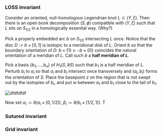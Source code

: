 ### LOSS invariant
Consider an oriented, null-homologous Legendrian knot $L \subset (Y,\xi)$. Then there is an open book decomposition  $(S,\phi)$ compatible with $(Y,\xi)$ such that $L$ sits on $S_{1/2}$ in a homologically essential way. (Why?)

Pick a properly embedded arc $b$ on $S_{1/2}$ intersecting $L$ once. Notice that the disc $D := b \times [0,1]$ is isotopic to a meridional disk of $L$. Orient $b$ so that the boundary orientation of $D$: $b \times \{1\} \cup -b \times \{0\}$ coincides the natural orientation of a meridian of $L$.  Call such $b$ a **half meridian of $L$**.

Pick a basis $\{b_1,...,b_n\}$ of $H_1(S, \partial S)$ such that $b_1$ is a half meridian of $L$. Perturb $b_i$ to $a_i$ so that $a_i$ and $b_i$ intersect once transversely and $(a_i,b_i)$ forms the orientation of $S$. Place the basepoint $z$ on the region that is not swept out by the isotopies of $b_i$, and put $w$ between $a_1$ and $b_1$ close to the tail of $b_1$.

![dfdfdfdf](https://hkmin27.github.io/etc/LOSS.jpg)

Now set $\alpha_i := \partial (a_i \times [0,1/2])$, $\beta_i := \partial (b_i \times [1/2, 1])$. T

### Sutured invariant

### Grid invariant

<!--stackedit_data:
eyJoaXN0b3J5IjpbLTIxMDAxMTk5NywxNDQ5NDQ1NzE1LC00OT
I2NTExOTEsMTE5ODgzNzA1NSwyMDIzNDAwODY4LC0yMTI1OTA4
NTEyLDc3Mjg1MzU4NCwxMzY4NDAzNDMyLC0xODgxODM3MTI5LD
E0MzY4NTg3NTQsNzM2OTkyODQ0XX0=
-->